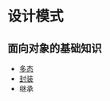 # 设计模式

## 面向对象的基础知识
- [多态](https://github.com/aimeefe/design-patterns/blob/master/base_dt.md)
- [封装](https://github.com/aimeefe/design-patterns/blob/master/base_fz.md)
- 继承
